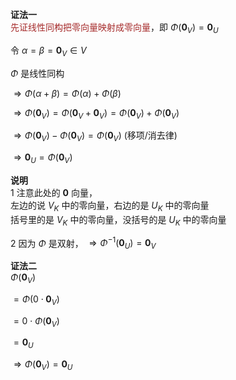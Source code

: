 **证法一**  
<font color=brown>先证线性同构把零向量映射成零向量</font>，即 $\Phi(\mathbf0_V)=\mathbf0_U$  
  
令 $\alpha=\beta=\mathbf0_V\in V$  
  
$\Phi$ 是线性同构  
  
$\Rightarrow  
\Phi(\alpha+\beta)=\Phi(\alpha)+\Phi(\beta)$  
  
$\Rightarrow\Phi(\mathbf0_V)  
=\Phi(\mathbf0_V+\mathbf0_V)  
=\Phi(\mathbf0_V)+\Phi(\mathbf0_V)$  
  
$\Rightarrow\Phi(\mathbf0_V)  
-\Phi(\mathbf0_V)=\Phi(\mathbf0_V)$  (移项/消去律)  
  
$\Rightarrow\mathbf0_U=\Phi(\mathbf0_V)$  
  
**说明**  
1 注意此处的 $\mathbf0$ 向量，  
左边的说 $V_K$ 中的零向量，右边的是 $U_K$ 中的零向量  
括号里的是 $V_K$ 中的零向量，没括号的是 $U_K$ 中的零向量  
  
2 因为 $\Phi$ 是双射， $\Rightarrow\Phi^{-1}(\mathbf0_U)=\mathbf0_V$  
  
**证法二**  
$\Phi(\mathbf0_V)$  
  
$=\Phi(0\cdot\mathbf0_V)$  
  
$=0\cdot\Phi(\mathbf0_V)$  
  
$=\mathbf0_U$  
  
$\Rightarrow\Phi(\mathbf0_V)=\mathbf0_U$  
